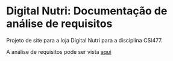 # Digital Nutri: Documentação de análise de requisitos 
Projeto de site para a loja Digital Nutri para a disciplina CSI477.

A análise de requisitos pode ser vista [aqui](CSI477-2016-01-Trabalho-Final-Analise-AdrianoRomero-RicellaDelunardo-RobertaFerreira.md)

